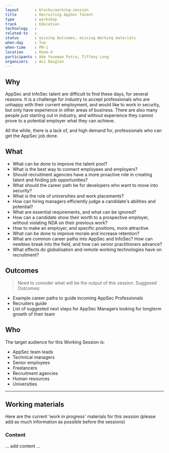 ```yaml
---
layout       : blocks/working-session
title        : Recruiting AppSec Talent
type         : workshop
track        : Education
technology   :
related-to   :
status       : missing Outcomes; missing Working materials
when-day     : Tue
when-time    : PM-1
location     : Room-4
participants : Ade Yoseman Putra, Tiffany Long
organizers   : Avi Douglen
---
```


## Why

AppSec and InfoSec talent are difficult to find these days, for several reasons. It is a challenge for industry to accept professionals who are unhappy with their current employment, and would like to work in security, but only have experience in other areas of business. There are also many people just starting out in industry, and without experience they cannot prove to a potential employer what they can achieve.  

All the while, there is a lack of, and high demand for, professionals who can get the AppSec job done. 

## What

 - What can be done to improve the talent pool?
 - What is the best way to connect employees and employers?
 - Should recruitment agencies have a more proactive role in creating talent and finding job opportunities?
 - What should the career path be for developers who want to move into security?
 - What is the role of universities and work placements?
 - How can hiring managers efficiently judge a candidate's abilities and potential? 
 - What are essential requirements, and what can be ignored? 
 - How can a candidate show their worth to a prospective employer, without violating NDA on their previous work?
 - How to make an employer, and specific positions, more attractive
 - What can be done to improve morale and increase retention? 
 - What are common career paths into AppSec and InfoSec? How can newbies break into the field, and how can senior practitioners advance? 
 - What effects do globalisation and remote working technologies have on recruitment? 
 
## Outcomes 
 
> Need to consider what will be the output of this session. 
Suggesed Outcomes:
- Example career paths to guide incoming AppSec Professionals
- Recruiters guide
- List of suggested next steps for AppSec Managers looking for longterm growth of their team

## Who

The target audience for this Working Session is:

 - AppSec team leads
 - Technical managers
 - Senior employees 
 - Freelancers
 - Recruitment agencies
 - Human resources
 - Universities

--- 

## Working materials

Here are the current 'work in progress' materials for this session (please add as much information as possible before the sessions)

### Content

... add content ...
